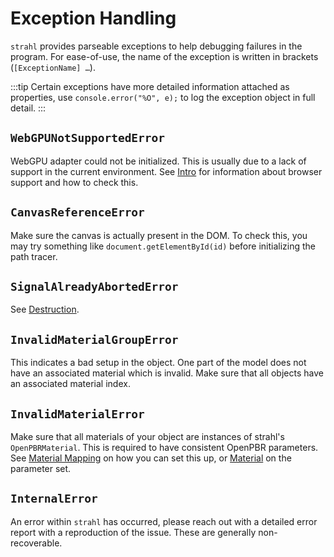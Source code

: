 # Exception Handling

`strahl` provides parseable exceptions to help debugging failures in the program. For ease-of-use, the name of the exception is written in brackets (`[ExceptionName] …`).

:::tip
Certain exceptions have more detailed information attached as properties, use `console.error("%O", e);` to log the exception object in full detail.
:::

## `WebGPUNotSupportedError`

WebGPU adapter could not be initialized. This is usually due to a lack of support in the current environment. See [Intro](../intro.md#browser-support) for information about browser support and how to check this.

## `CanvasReferenceError`

Make sure the canvas is actually present in the DOM. To check this, you may try something like `document.getElementById(id)` before initializing the path tracer.

## `SignalAlreadyAbortedError`

See [Destruction](../advanced/destruction.md).

## `InvalidMaterialGroupError`

This indicates a bad setup in the object. One part of the model does not have an associated material which is invalid. Make sure that all objects have an associated material index.

## `InvalidMaterialError`

Make sure that all materials of your object are instances of strahl's `OpenPBRMaterial`. This is required to have consistent OpenPBR parameters. See [Material Mapping](../techniques/material-mapping.md) on how you can set this up, or [Material](../material/) on the parameter set.

## `InternalError`

An error within `strahl` has occurred, please reach out with a detailed error report with a reproduction of the issue. These are generally non-recoverable.
